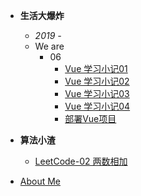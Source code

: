 
- **生活大爆炸**

  - *2019 -*
  - We are
    <!-- - 05
      - [5月小札](/insane/2019/5月小札.md) -->
    - 06
      <!-- - [6月小札](/insane/2019/6月小札.md) -->
      - [Vue 学习小记01](/insane/2019/Vue学习小记01.md)
      - [Vue 学习小记02](/insane/2019/Vue学习小记02.md)
      - [Vue 学习小记03](/insane/2019/Vue学习小记03.md)
      - [Vue 学习小记04](/insane/2019/Vue学习小记04.md)
      - [部署Vue项目](/insane/2019/部署Vue项目.md)

- **算法小渣**
  - [LeetCode-02 两数相加](/insane/algorithm/LeetCode-02两数相加.md)


- [About Me](README.md)


